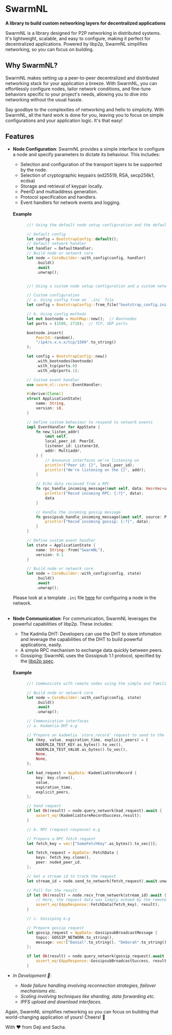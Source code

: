 <!-- <img src="https://github.com/algorealmInc/SwarmNL/blob/c3fe530350ec37755c64b47cba06361d39b3b095/SwarmNL.png" alt="SwarmNL" style="border-radius: 15px !important;"> -->

# SwarmNL
**A library to build custom networking layers for decentralized applications**

SwarmNL is a library designed for P2P networking in distributed systems. It's lightweight, scalable, and easy to configure, making it perfect for decentralized applications. Powered by libp2p, SwarmNL simplifies networking, so you can focus on building.

## Why SwarmNL?
SwarmNL makes setting up a peer-to-peer decentralized and distributed networking stack for your application a breeze. With SwarmNL, you can effortlessly configure nodes, tailor network conditions, and fine-tune behaviors specific to your project's needs, allowing you to dive into networking without the usual hassle.

Say goodbye to the complexities of networking and hello to simplicity. With SwarmNL, all the hard work is done for you, leaving you to focus on simple configurations and your application logic. It's that easy!

## Features

- **Node Configuration**: SwarmNL provides a simple interface to configure a node and specify parameters to dictate its behaviour. This includes:

  - Selection and configuration of the transport layers to be supported by the node.
  - Selection of cryptographic keypairs (ed25519, RSA, secp256k1, ecdsa)
  - Storage and retrieval of keypair locally.
  - PeerID and multiaddress generation.
  - Protocol specification and handlers.
  - Event handlers for network events and logging.

  #### Example

  ```rust
        //! Using the default node setup configuration and the default network event handler

        // Default config
        let config = BootstrapConfig::default();
        // Default network handler
        let handler = DefaultHandler;
        // Build node or network core
        let node = CoreBuilder::with_config(config, handler)
            .build()
            .await
            .unwrap();


        //! Using a custom node setup configuration and a custom network event handler

        // Custom configuration
        // a. Using config from an `.ini` file
        let config = BootstrapConfig::from_file("bootstrap_config.ini");

        // b. Using config methods
        let mut bootnode = HashMap::new();  // Bootnodes
        let ports = (1509, 2710);  // TCP, UDP ports

        bootnode.insert(
            PeerId::random(),
            "/ip4/x.x.x.x/tcp/1509".to_string()
        );

        let config = BootstrapConfig::new()
            .with_bootnodes(bootnode)
            .with_tcp(ports.0)
            .with_udp(ports.1);

        // Custom event handler
        use swarm_nl::core::EventHandler;

        #[derive(Clone)]
        struct ApplicationState{
            name: String,
            version: i8,
        }

        // Define custom behaviour to respond to network events
        impl EventHandler for AppState {
            fn new_listen_addr(
                &mut self,
                local_peer_id: PeerId,
                listener_id: ListenerId,
                addr: Multiaddr,
            ) {
                // Announce interfaces we're listening on
                println!("Peer id: {}", local_peer_id);
                println!("We're listening on the {}", addr);
            }

            // Echo data recieved from a RPC
            fn rpc_handle_incoming_message(&mut self, data: Vec<Vec<u8>>) -> Vec<Vec<u8>> {
                println!("Recvd incoming RPC: {:?}", data);
                data
            }

            // Handle the incoming gossip message
            fn gossipsub_handle_incoming_message(&mut self, source: PeerId, data: Vec<String>) {
                println!("Recvd incoming gossip: {:?}", data);
            }
        }

        // Define custom event handler
        let state = ApplicationState {
            name: String::from("SwarmNL"),
            version: 0.1
        }

        // Build node or network core
        let node = CoreBuilder::with_config(config, state)
            .build()
            .await
            .unwrap();

  ```
  Please look at a template `.ini` file [here](https://github.com/algorealmInc/SwarmNL/blob/dev/swarm_nl/bootstrap_config.ini) for configuring a node in the network.<br><br>

- **Node Communication**: For communication, SwarmNL leverages the powerful capabilities of libp2p. These includes:

  - The Kadmlia DHT: Developers can use the DHT to store infomation and leverage the capabilities of the DHT to build powerful applications, easily.
  - A simple RPC mechanism to exchange data quickly between peers.
  - Gossiping: SwarmNL uses the Gossipsub 1.1 protocol, specified by the [libp2p spec](https://github.com/libp2p/specs/blob/master/pubsub/gossipsub/gossipsub-v1.1.md).

  #### Example

  ```rust
        //! Communicate with remote nodes using the simple and familiar async-await paradigm.

        // Build node or network core
        let node = CoreBuilder::with_config(config, state)
            .build()
            .await
            .unwrap();

        // Communication interfaces
        // a. Kademlia DHT e.g

        // Prepare an kademlia `store_record` request to send to the network layer
        let (key, value, expiration_time, explicit_peers) = (
            KADEMLIA_TEST_KEY.as_bytes().to_vec(),
            KADEMLIA_TEST_VALUE.as_bytes().to_vec(),
            None,
            None,
        );

        let kad_request = AppData::KademliaStoreRecord {
            key: key.clone(),
            value,
            expiration_time,
            explicit_peers,
        };

        // Send request
        if let Ok(result) = node.query_network(kad_request).await {
            assert_eq!(KademliaStoreRecordSuccess,result);
  	    }

        // b. RPC (request-response) e.g

        // Prepare a RPC fetch request
        let fetch_key = vec!["SomeFetchKey".as_bytes().to_vec()];

        let fetch_request = AppData::FetchData {
            keys: fetch_key.clone(),
            peer: node4_peer_id,
        };

        // Get a stream id to track the request
        let stream_id = node.send_to_network(fetch_request).await.unwrap();

        // Poll for the result
        if let Ok(result) = node.recv_from_network(stream_id).await {
            // Here, the request data was simply echoed by the remote peer
            assert_eq!(AppResponse::FetchData(fetch_key), result);
        }

        // c. Gossiping e.g

        // Prepare gossip request
        let gossip_request = AppData::GossipsubBroadcastMessage {
            topic: GOSSIP_NETWORK.to_string(),
            message: vec!["Daniel".to_string(), "Deborah".to_string()],
        };

        if let Ok(result) = node.query_network(gossip_request).await {
            assert_eq!(AppResponse::GossipsubBroadcastSuccess, result);
        }

  ```

- _In Development 👷_:
  - _Node failure handling involving reconnection strategies, failover mechanisms etc_.
  - _Scaling involving techniques like sharding, data forwarding etc_.
  - _IPFS upload and download interfaces_.

Again, SwarmNL simplifies networking so you can focus on building that world-changing application of yours! Cheers! 🥂 

With ❤️ from Deji and Sacha.

